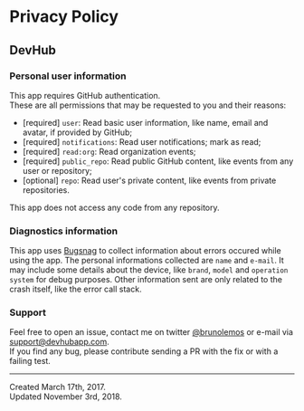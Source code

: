 # Privacy Policy
## DevHub

### Personal user information
This app requires GitHub authentication.<br/>
These are all permissions that may be requested to you and their reasons:

- [required] `user`: Read basic user information, like name, email and avatar, if provided by GitHub;
- [required] `notifications`: Read user notifications; mark as read;
- [required] `read:org`: Read organization events;
- [required] `public_repo`: Read public GitHub content, like events from any user or repository;
- [optional] `repo`: Read user's private content, like events from private repositories.

This app does not access any code from any repository.


### Diagnostics information
This app uses [Bugsnag](bugsnag.com) to collect information about errors occured while using the app. 
The personal informations collected are `name` and `e-mail`.
It may include some details about the device, like `brand`, `model` and `operation system` for debug purposes.
Other information sent are only related to the crash itself, like the error call stack.


### Support
Feel free to open an issue, contact me on twitter [@brunolemos](https://twitter.com/brunolemos) or e-mail via support@devhubapp.com.<br/>
If you find any bug, please contribute sending a PR with the fix or with a failing test.

---

Created March 17th, 2017.<br/>
Updated November 3rd, 2018.
